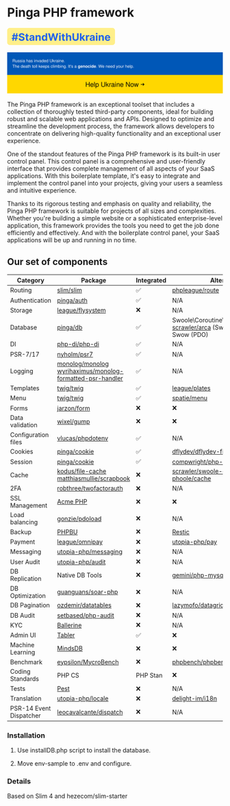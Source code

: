 # Pinga PHP framework

[![StandWithUkraine](https://raw.githubusercontent.com/vshymanskyy/StandWithUkraine/main/badges/StandWithUkraine.svg)](https://github.com/vshymanskyy/StandWithUkraine/blob/main/docs/README.md)

[![SWUbanner](https://raw.githubusercontent.com/vshymanskyy/StandWithUkraine/main/banner2-direct.svg)](https://github.com/vshymanskyy/StandWithUkraine/blob/main/docs/README.md)

The Pinga PHP framework is an exceptional toolset that includes a collection of thoroughly tested third-party components, ideal for building robust and scalable web applications and APIs. Designed to optimize and streamline the development process, the framework allows developers to concentrate on delivering high-quality functionality and an exceptional user experience.

One of the standout features of the Pinga PHP framework is its built-in user control panel. This control panel is a comprehensive and user-friendly interface that provides complete management of all aspects of your SaaS applications. With this boilerplate template, it's easy to integrate and implement the control panel into your projects, giving your users a seamless and intuitive experience.

Thanks to its rigorous testing and emphasis on quality and reliability, the Pinga PHP framework is suitable for projects of all sizes and complexities. Whether you're building a simple website or a sophisticated enterprise-level application, this framework provides the tools you need to get the job done efficiently and effectively. And with the boilerplate control panel, your SaaS applications will be up and running in no time.

## Our set of components

| Category | Package | Integrated | Alternative | Integrated |
| --- | --- | --- | --- | --- |
| Routing | [slim/slim](https://packagist.org/packages/slim/slim) | ✅ | [phpleague/route](https://packagist.org/packages/league/route) | ❌ |
| Authentication | [pinga/auth](https://packagist.org/packages/pinga/auth) | ✅ | N/A | ❌ |
| Storage | [league/flysystem](https://packagist.org/packages/league/flysystem) | ❌ | N/A | ❌ |
| Database | [pinga/db](https://packagist.org/packages/pinga/db) | ✅ | Swoole\Coroutine\MySQL/PostgreSQL<br>[scrawler/arca](https://packagist.org/packages/scrawler/arca) (Swoole)<br>Swow (PDO) | ❌ | ❌ |
| DI | [php-di/php-di](https://packagist.org/packages/php-di/php-di) | ✅ | N/A | ❌ |
| PSR-7/17 | [nyholm/psr7](https://packagist.org/packages/nyholm/psr7) | ✅ | N/A | ❌ |
| Logging | [monolog/monolog](https://packagist.org/packages/monolog/monolog)<br>[wyrihaximus/monolog-formatted-psr-handler](https://packagist.org/packages/wyrihaximus/monolog-formatted-psr-handler) | ✅ | N/A | ❌ |
| Templates | [twig/twig](https://packagist.org/packages/twig/twig) | ✅ | [league/plates](https://packagist.org/packages/league/plates) | ❌ |
| Menu | [twig/twig](https://packagist.org/packages/twig/twig) | ✅ | [spatie/menu](https://packagist.org/packages/spatie/menu) | ❌ |
| Forms | [jarzon/form](https://packagist.org/packages/jarzon/form) | ❌ | ❌ | ❌ |
| Data validation | [wixel/gump](https://packagist.org/packages/wixel/gump) | ❌ | ❌ | ❌ |
| Configuration files | [vlucas/phpdotenv](https://packagist.org/packages/vlucas/phpdotenv) | ✅ | N/A | ❌ |
| Cookies | [pinga/cookie](https://packagist.org/packages/pinga/cookie) | ✅ | [dflydev/dflydev-fig-cookies](https://packagist.org/packages/dflydev/dflydev-fig-cookies) | ❌ |
| Session | [pinga/cookie](https://packagist.org/packages/pinga/cookie) | ✅ | [compwright/php-session](compwright/php-session) | ❌ |
| Cache | [kodus/file-cache](https://packagist.org/packages/kodus/file-cache)<br>[matthiasmullie/scrapbook](https://packagist.org/packages/matthiasmullie/scrapbook) | ❌ | [scrawler/swoole-cache](https://packagist.org/packages/scrawler/swoole-cache)<br>[phoole/cache](https://packagist.org/packages/phoole/cache) | ❌ |
| 2FA | [robthree/twofactorauth](https://packagist.org/packages/robthree/twofactorauth) | ❌ | N/A | ❌ |
| SSL Management | [Acme PHP](https://acmephp.github.io/) | ❌ | ❌ | ❌ |
| Load balancing | [gonzie/pdoload](https://packagist.org/packages/gonzie/pdoload) | ❌ | N/A | ❌ |
| Backup | [PHPBU](https://phpbu.de/) | ❌ | [Restic](https://restic.net/) | ❌ |
| Payment | [league/omnipay](https://packagist.org/packages/league/omnipay) | ❌ | [utopia-php/pay](https://packagist.org/packages/utopia-php/pay) | ❌ |
| Messaging | [utopia-php/messaging](https://packagist.org/packages/utopia-php/messaging) | ❌ | N/A | ❌ |
| User Audit | [utopia-php/audit](https://packagist.org/packages/utopia-php/audit) | ❌ | N/A | ❌ |
| DB Replication | Native DB Tools | ❌ | [gemini/php-mysql-replication](https://packagist.org/packages/gemini/php-mysql-replication) | ❌ |
| DB Optimization | [guanguans/soar-php](https://packagist.org/packages/guanguans/soar-php) | ❌ | N/A | ❌ |
| DB Pagination | [ozdemir/datatables](https://packagist.org/packages/ozdemir/datatables) | ❌ | [lazymofo/datagrid](https://github.com/lazymofo/datagrid) | ❌ |
| DB Audit | [setbased/php-audit](https://packagist.org/packages/setbased/php-audit) | ❌ | N/A | ❌ |
| KYC | [Ballerine](https://github.com/ballerine-io/ballerine) | ❌ | N/A | ❌ |
| Admin UI | [Tabler](https://github.com/tabler/tabler) | ✅ | ❌ | ❌ |
| Machine Learning | [MindsDB](https://mindsdb.com/) | ❌ | ❌ | ❌ |
| Benchmark | [eypsilon/MycroBench](https://packagist.org/packages/eypsilon/MycroBench) | ❌ | [phpbench/phpbench](https://packagist.org/packages/phpbench/phpbench) | ❌ |
| Coding Standards | PHP CS | PHP Stan | ❌ | ❌ |
| Tests | [Pest](https://pestphp.com/) | ❌ | N/A | ❌ |
| Translation | [utopia-php/locale](https://packagist.org/packages/utopia-php/locale) | ❌ | [delight-im/i18n](https://packagist.org/packages/delight-im/i18n) | ❌ |
| PSR-14 Event Dispatcher | [leocavalcante/dispatch](https://packagist.org/packages/leocavalcante/dispatch) | ❌ | N/A | ❌ |

### Installation

1. Use installDB.php script to install the database.

2. Move env-sample to .env and configure.

### Details

Based on Slim 4 and hezecom/slim-starter
